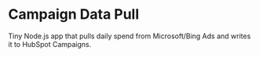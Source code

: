 ﻿# Campaign Data Pull

Tiny Node.js app that pulls daily spend from Microsoft/Bing Ads and writes it to HubSpot Campaigns.
